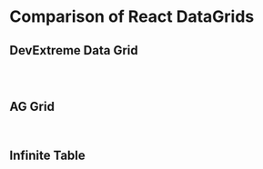 # Comparison of React DataGrids

## DevExtreme Data Grid

<Sandpack deps="devextreme-react,devextreme">

```tsx file=devexpress.app.tsx

```

```html file=devexpress.index.html

```

```ts file=columns.ts

```

</Sandpack>

## AG Grid

<Sandpack deps="ag-grid-community,ag-grid-react,ag-grid-enterprise">

```tsx file=aggrid.page.tsx

```

```ts file=columns.ts

```

</Sandpack>

## Infinite Table

<Sandpack >

```tsx file=infinite.page.tsx

```

```ts file=columns.ts

```

</Sandpack>
